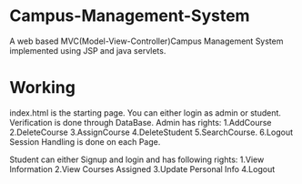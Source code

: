 # Campus-Management-System
A web based MVC(Model-View-Controller)Campus Management System implemented using JSP and java servlets. 
# Working
index.html is the starting page. You can either login as admin or student. Verification is done through DataBase. Admin has rights:
1.AddCourse
2.DeleteCourse
3.AssignCourse
4.DeleteStudent
5.SearchCourse.
6.Logout
Session Handling is done on each Page.

Student can either Signup and login and has following rights:
1.View Information
2.View Courses Assigned
3.Update Personal Info
4.Logout
